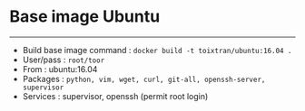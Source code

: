 # Base image Ubuntu
---
- Build base image command : `docker build -t toixtran/ubuntu:16.04 .`
- User/pass : `root/toor`
- From : ubuntu:16.04
- Packages : `python, vim, wget, curl, git-all, openssh-server, supervisor`
- Services : supervisor, openssh (permit root login)